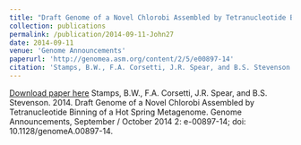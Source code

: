 ```yaml
---
title: "Draft Genome of a Novel Chlorobi Assembled by Tetranucleotide Binning of a Hot Spring Metagenome"
collection: publications
permalink: /publication/2014-09-11-John27
date: 2014-09-11
venue: 'Genome Announcements'
paperurl: 'http://genomea.asm.org/content/2/5/e00897-14'
citation: 'Stamps, B.W., F.A. Corsetti, J.R. Spear, and B.S. Stevenson.  2014.  Draft Genome of a Novel Chlorobi Assembled by Tetranucleotide Binning of a Hot Spring Metagenome.  Genome Announcements, September / October 2014 2: e-00897-14; doi: 10.1128/genomeA.00897-14.'
---
```


<a href='http://genomea.asm.org/content/2/5/e00897-14'>Download paper here</a>
Stamps, B.W., F.A. Corsetti, J.R. Spear, and B.S. Stevenson.  2014.  Draft Genome of a Novel Chlorobi Assembled by Tetranucleotide Binning of a Hot Spring Metagenome.  Genome Announcements, September / October 2014 2: e-00897-14; doi: 10.1128/genomeA.00897-14.